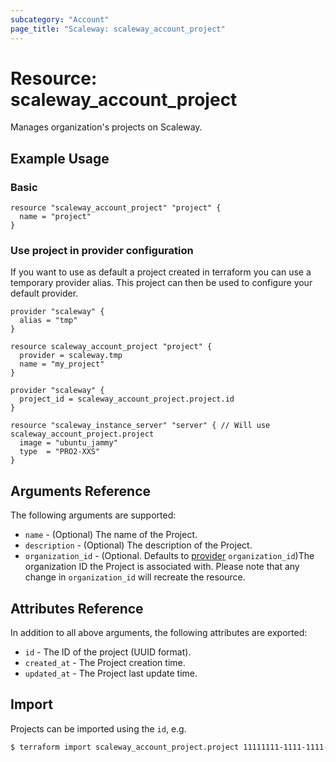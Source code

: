 ```yaml
---
subcategory: "Account"
page_title: "Scaleway: scaleway_account_project"
---
```


# Resource: scaleway_account_project

Manages organization's projects on Scaleway.

## Example Usage

### Basic

```hcl
resource "scaleway_account_project" "project" {
  name = "project"
}
```

### Use project in provider configuration

If you want to use as default a project created in terraform you can use a temporary provider alias.
This project can then be used to configure your default provider.

```hcl
provider "scaleway" {
  alias = "tmp"
}

resource scaleway_account_project "project" {
  provider = scaleway.tmp
  name = "my_project"
}

provider "scaleway" {
  project_id = scaleway_account_project.project.id
}

resource "scaleway_instance_server" "server" { // Will use scaleway_account_project.project
  image = "ubuntu_jammy"
  type  = "PRO2-XXS"
}
```

## Arguments Reference

The following arguments are supported:

- `name` - (Optional) The name of the Project.
- `description` - (Optional) The description of the Project.
- `organization_id` - (Optional. Defaults to [provider](../index.md#organization_id) `organization_id`)The organization ID the Project is associated with. Please note that any change in `organization_id` will recreate the resource.

## Attributes Reference

In addition to all above arguments, the following attributes are exported:

- `id` - The ID of the project (UUID format).
- `created_at` - The Project creation time.
- `updated_at` - The Project last update time.

## Import

Projects can be imported using the `id`, e.g.

```bash
$ terraform import scaleway_account_project.project 11111111-1111-1111-1111-111111111111
```
